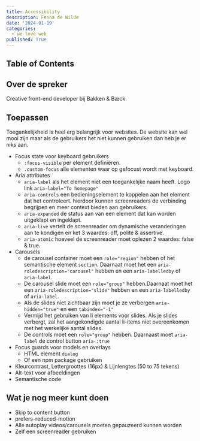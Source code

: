 ```yaml
---
title: Accessibility
description: Fenna de Wilde
date: '2024-01-19'
categories:
  - we love web
published: True
---
```


## Table of Contents

## Over de spreker

Creative front-end developer bij Bakken & Bæck.

## Toepassen

Toegankelijkheid is heel erg belangrijk voor websites. De website kan wel mooi zijn maar als de gebruikers het niet kunnen gebruiken dan heb je er niks aan.

- Focus state voor keyboard gebruikers
  - `:focus-visible` per element definiëren.
  - `.custom-focus` alle elementen waar op gefocust wordt met keyboard.
- Aria attributes
  - `aria-label` als het element niet een toegankelijke naam heeft. Logo link `aria-label="To homepage"`
  - `aria-controls` een bedieningselement te koppelen aan het element dat het controleert. hierdoor kunnen screenreaders de verbinding begrijpen en meer context bieden aan gebruikers.
  - `aria-expanded` de status aan van een element dat kan worden uitgeklapt en ingeklapt.
  - `aria-live` vertelt de screenreader om dynamische veranderingen aan te kondigen en ket 3 waardes: off, polite & assertive.
  - `aria-atomic` hoeveel de screenreader moet oplezen 2 waardes: false & true.
- Carousels
  - de carousel container moet een `role="region"` hebben of het semantische element `section`. Daarnaat moet het een `aria-roledescription="carousel"` hebben en een `aria-labelledby` of `aria-label`.
  - De carousel slide moet een `role="group"` hebben.Daarnaat moet het een `aria-roledescription="slide"` hebben en een `aria-labelledby` of `aria-label`.
  - Als de slides niet zichtbaar zijn moet je ze verbergen `aria-hidden="true"` en een `tabindex="-1"`
  - Vermijd het gebruiken van li elements voor slides. Als je slides verbergt, zal het aangekondigde aantal li-items niet overeenkomen met het werkelijke aantal slides.
  - De controls moet een `role="group"` hebben. Daarnaast moet `aria-label` de control button `aria-:true`
- Focus guards voor models en overlays
  - HTML element `dialog`
  - Of een npm package gebruiken
- Kleurcontrast, Lettergroottes (16px) & Lijnlengtes (50 to 75 tekens)
- Alt-text voor afbeeldingen
- Semantische code

## Wat je nog meer kunt doen

- Skip to content button
- prefers-reduced-motion
- Alle autoplay videos/carousels moeten gepauzeerd kunnen worden
- Zelf een screenreader gebruiken

